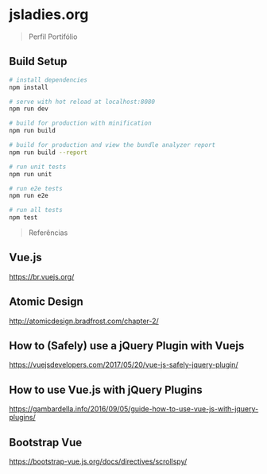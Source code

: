 # jsladies.org

> Perfil Portifólio

## Build Setup

``` bash
# install dependencies
npm install

# serve with hot reload at localhost:8080
npm run dev

# build for production with minification
npm run build

# build for production and view the bundle analyzer report
npm run build --report

# run unit tests
npm run unit

# run e2e tests
npm run e2e

# run all tests
npm test
``` 

> Referências

## Vue.js
https://br.vuejs.org/

## Atomic Design
http://atomicdesign.bradfrost.com/chapter-2/

## How to (Safely) use a jQuery Plugin with Vuejs
https://vuejsdevelopers.com/2017/05/20/vue-js-safely-jquery-plugin/

## How to use Vue.js with jQuery Plugins
https://gambardella.info/2016/09/05/guide-how-to-use-vue-js-with-jquery-plugins/

## Bootstrap Vue
https://bootstrap-vue.js.org/docs/directives/scrollspy/
